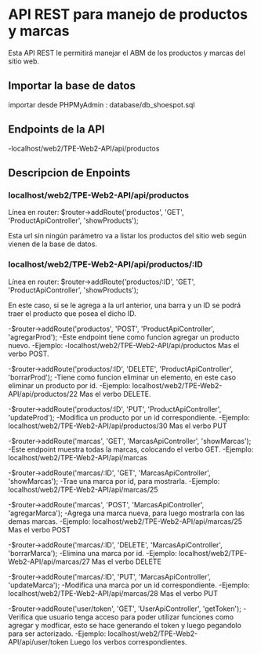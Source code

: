 # API REST para manejo de productos y marcas
Esta API REST le permitirá manejar el ABM de los productos y marcas del sitio web.

## Importar la base de datos
importar desde PHPMyAdmin : database/db_shoespot.sql

## Endpoints de la API

-localhost/web2/TPE-Web2-API/api/productos

## Descripcion de Enpoints 


### localhost/web2/TPE-Web2-API/api/productos

Línea en router: $router->addRoute('productos', 'GET', 'ProductApiController', 'showProducts');

Esta url sin ningún parámetro va a listar los productos del sitio web según vienen de la base de datos.

### localhost/web2/TPE-Web2-API/api/productos/:ID

Línea en router: $router->addRoute('productos/:ID', 'GET', 'ProductApiController', 'showProducts');

En este caso, si se le agrega a la url anterior, una barra y un ID se podrá traer el producto que posea el dicho ID.

-$router->addRoute('productos', 'POST', 'ProductApiController', 'agregarProd');
-Este endpoint tiene como funcion agregar un producto nuevo.
-Ejemplo: -localhost/web2/TPE-Web2-API/api/productos Mas el verbo POST.

-$router->addRoute('productos/:ID', 'DELETE', 'ProductApiController', 'borrarProd');
-Tiene como funcion eliminar un elemento, en este caso eliminar un producto por id.
-Ejemplo: localhost/web2/TPE-Web2-API/api/productos/22 Mas el verbo DELETE.

-$router->addRoute('productos/:ID', 'PUT', 'ProductApiController', 'updateProd');
-Modifica un producto por un id correspondiente.
-Ejemplo: localhost/web2/TPE-Web2-API/api/productos/30 Mas el verbo PUT 

-$router->addRoute('marcas', 'GET', 'MarcasApiController', 'showMarcas');
-Este endpoint muestra todas la marcas, colocando el verbo GET.
-Ejemplo: localhost/web2/TPE-Web2-API/api/marcas

-$router->addRoute('marcas/:ID', 'GET', 'MarcasApiController', 'showMarcas');
-Trae una marca por id, para mostrarla.
-Ejemplo: localhost/web2/TPE-Web2-API/api/marcas/25

-$router->addRoute('marcas', 'POST', 'MarcasApiController', 'agregarMarca');
-Agrega una marca nueva, para luego mostrarla con las demas marcas.
-Ejemplo: localhost/web2/TPE-Web2-API/api/marcas/25 Mas el verbo POST

-$router->addRoute('marcas/:ID', 'DELETE', 'MarcasApiController', 'borrarMarca');
-Elimina una marca por id.
-Ejemplo: localhost/web2/TPE-Web2-API/api/marcas/27 Mas el verbo DELETE

-$router->addRoute('marcas/:ID', 'PUT', 'MarcasApiController', 'updateMarca');
-Modifica una marca por un id correspondiente.
-Ejemplo: localhost/web2/TPE-Web2-API/api/marcas/28 Mas el verbo PUT

-$router->addRoute('user/token', 'GET', 'UserApiController', 'getToken');
-Verifica que usuario tenga acceso para poder utilizar funciones como agregar y modficar, esto se hace generando el token y luego pegandolo para ser actorizado.
-Ejemplo: localhost/web2/TPE-Web2-API/api/user/token Luego los verbos correspondientes.

